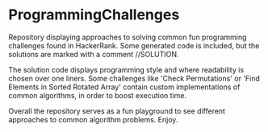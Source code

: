 # ProgrammingChallenges

Repository displaying approaches to solving common fun programming challenges found in HackerRank. Some generated code is included, but the solutions are marked with a comment //SOLUTION.

The solution code displays programming style and where readability is chosen over one liners. Some challenges like 'Check Permutations' or 'Find Elements in Sorted Rotated Array' contain custom implementations of common algorithms, in order to boost execution time.

Overall the repository serves as a fun playground to see different approaches to common algorithm problems. Enjoy. 
